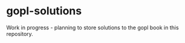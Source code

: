 # gopl-solutions
Work in progress - planning to store solutions to the gopl book in this repository. 
